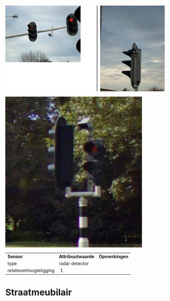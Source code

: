 ![](media/7f0a32fff6ce08347d426f558f8e7de119833081.jpg)

![](media/0f2b456a269109b5ddf451ac8c6d5db196c0d191.jpg)

|                        |                     |                 |
|------------------------|---------------------|-----------------|
| **Sensor**             | **Attribuutwaarde** | **Opmerkingen** |
| type                   | radar detector      |                 |
| relatieveHoogteligging |  1                  |                 |

# Straatmeubilair
